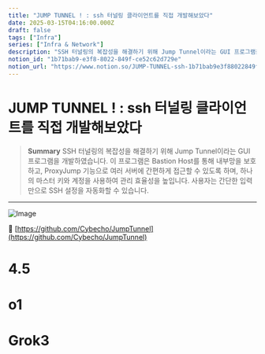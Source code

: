 ```yaml
---
title: "JUMP TUNNEL ! : ssh 터널링 클라이언트를 직접 개발해보았다"
date: 2025-03-15T04:16:00.000Z
draft: false
tags: ["Infra"]
series: ["Infra & Network"]
description: "SSH 터널링의 복잡성을 해결하기 위해 Jump Tunnel이라는 GUI 프로그램을 개발하였습니다. 이 프로그램은 Bastion Host를 통해 내부망을 보호하고, ProxyJump 기능으로 여러 서버에 간편하게 접근할 수 있도록 하며, 하나의 마스터 키와 계정을 사용하여 관리 효율성을 높입니다. 사용자는 간단한 입력만으로 SSH 설정을 자동화할 수 있습니다."
notion_id: "1b71bab9-e3f8-8022-849f-ce52c62d729e"
notion_url: "https://www.notion.so/JUMP-TUNNEL-ssh-1b71bab9e3f88022849fce52c62d729e"
---
```


# JUMP TUNNEL ! : ssh 터널링 클라이언트를 직접 개발해보았다

> **Summary**
> SSH 터널링의 복잡성을 해결하기 위해 Jump Tunnel이라는 GUI 프로그램을 개발하였습니다. 이 프로그램은 Bastion Host를 통해 내부망을 보호하고, ProxyJump 기능으로 여러 서버에 간편하게 접근할 수 있도록 하며, 하나의 마스터 키와 계정을 사용하여 관리 효율성을 높입니다. 사용자는 간단한 입력만으로 SSH 설정을 자동화할 수 있습니다.

---

![Image](https://prod-files-secure.s3.us-west-2.amazonaws.com/09ccd4d5-876c-4bba-bbdf-cc77a0a11257/e10ce4e7-a037-4d6f-a0e7-d748f14679a4/image.png?X-Amz-Algorithm=AWS4-HMAC-SHA256&X-Amz-Content-Sha256=UNSIGNED-PAYLOAD&X-Amz-Credential=ASIAZI2LB466UQEGMDHB%2F20250724%2Fus-west-2%2Fs3%2Faws4_request&X-Amz-Date=20250724T101527Z&X-Amz-Expires=3600&X-Amz-Security-Token=IQoJb3JpZ2luX2VjEAIaCXVzLXdlc3QtMiJGMEQCIB%2B2Fry07eBEJv%2F01TGQmXnbuUFXgiv8vyfjop7Ufmg%2FAiAMpWo%2FIabV%2B6QVFjpckzbNdmGLkkagYISuSVBD4plw1yr%2FAwgqEAAaDDYzNzQyMzE4MzgwNSIMu7aDa11odc4k3XAVKtwDIpH0ZAYgSe%2Be7zMzTg%2FDIjsgAmk7rkMdKJGAkOW0sJCOCTPLlBwbAcD9AKC8b4aEUHiUZIT6kLzKTYy3w1DxHXDBSE01GjdaPBrMOgolf06J0%2FavqfmuT5tA44Ji7V%2BZmWuaMUbIh7%2FtnkU1EB3CN40X2DjFlMwVa%2BU66cgBbEaovdGEgIUPybf6EBhYnAI88MYMRSJYcE31rLWqdMcvmlzWvwnVSXLSwxQkiQ0j0vzdYiGqp4BrVMDW82lFx6uWI9bWgTT%2B9lL2YDlHmPEoBzr5JVPmZ5ayUYEOo9ZTQGUtVUjOeAAHIAZNe3PqVBZmkB3Yxdsz%2BICch0%2FZNIra5jpZOtxGaWF3WL2%2FyLQypvbJbsIFp1p%2BcAxy0sT2hK4qZobv5SpugMGYZYu447je0jp0Qvx8JD7G1Q%2B5utfvWnQlFe%2F%2FIc8ktvC%2Ba25KmGa3ugl4BVClmN1E3R9M48QTAg%2FrgfygBul0I1j2%2BsCuAHODpE%2FCvtjmeSPQkgtnsgGcRhd4P7fp%2Byo0ZLs9TGCpns0O65OV7M%2BBeGHLRSktVzqAo9WlV4OZ2a7xhiQ51fiuo6gNRyzi9exRmKW%2Fov%2FhF6shWJUVdra2LWu9L0maqU%2FY0y6DDXBOlyAOtM4w4PaHxAY6pgEfF3xIMRhXHB6iHWjDi1id03wuFhUAMv4tTTEmFELq62HdUl0RED6JTP2QyUsq0qkNEpD1crOAbotdPLpo2G2p4%2FhmFel7TMhTSFAELSpixEGFTiZDcFsoO%2FCBQL9rs6lyGuPOYhiQx%2BKDo4m1Knk2fgsVpKrLS2xeOu86OkQ8d%2FBi9BvXWAQmbX2uSkaxFGVzAMiJY8X5XUIwY%2FUluNzXp42Yy7Kr&X-Amz-Signature=a0a5860d7733fb1f0ed5c4d36a43e6ed786834c03a04a2747b427319ce9f31ab&X-Amz-SignedHeaders=host&x-amz-checksum-mode=ENABLED&x-id=GetObject)

🔗 [https://github.com/Cybecho/JumpTunnel](https://github.com/Cybecho/JumpTunnel)

# 4.5

# o1

# Grok3


